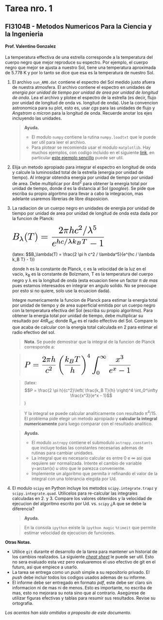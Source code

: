 # Tarea nro. 1
## FI3104B - Metodos Numericos Para la Ciencia y la Ingenieria
#### Prof. Valentino Gonzalez

La temperatura effectiva de una estrella corresponde a la temperatura del
cuerpo negro que mejor reproduce su espectro. Por ejemplo, el cuerpo negro que
mejor se ajusta a nuestro Sol, tiene una temperatura aproximada de 5.778 K y
por lo tanto se dice que esa es la temperatura de nuestro Sol.

1. El archivo `sun_AM0.dat` contiene el espectro del Sol medido justo afuera de
   nuestra atmosfera.  El archivo contiene el espectro en unidades de *energia
   por unidad de tiempo por unidad de area por unidad de longitud de onda*. Lea
   el archivo y plotee el espectro de la estrella (es decir, flujo por unidad
   de longitud de onda vs. longitud de onda). Use la convencion astronomica
   para su plot, esto es, usar *cgs* para las unidades de flujo y *Angstrom* o
   *micron* para la longitud de onda.  Recuerde anotar los ejes incluyendo las
   unidades.

    > __Ayuda.__
    >- El modulo `numpy` contiene la rutina `numpy.loadtxt` que le puede ser
    >  util para leer el archivo.
    >- Para plotear se recomienda usar el modulo `matplotlib`. Hay muchos
    >  ejemplos, con codigo incluido en el siguiente
    >  [link](http://matplotlib.org/gallery.html), en particular [este ejemplo
    >  sencillo](http://matplotlib.org/examples/pylab_examples/simple_plot.html)
    >  puede ser util.

2. Elija un metodo apropiado para integrar el espectro en longitud de onda y
   calcule la luminosidad total de la estrella (energia por unidad de tiempo).
   Al integrar obtendra energia por unidad de tiempo por unidad de area. Debe
   multiplicar por 4&pi;d<sup>2</sup> para obtener la energia total por unidad
   de tiempo, donde d es la distancia al Sol (_googlee_).  Se pide que escriba
   su propio algoritmo para llevar a cabo la integracion, mas adelante usaremos
   librerias de libre disposicion.

3. La radiacion de un cuerpo negro en unidades de energia por unidad de tiempo
   por unidad de area por unidad de longitud de onda esta dada por la funcion
   de Planck:

	<img src='eqs/planck.png' alt='Plank' height='70'>

	(latex: $$B_\lambda(T) = \frac{2 \pi h c^2 / \lambda^5}{e^{hc / \lambda k_B T} - 1})

    donde h es la constante de Planck, c es la velocidad de la luz en el vacio,
    k<sub>B</sub> es la constante de Bolzmann, T es la temperatura del cuerpo
    negro y &lambda; es la longitud de onda (esta ecuacion tiene un factor &pi;
    _de mas_ pues estamos interesados en integrar en angulo solido. No se
    preocupe por esto si no quiere, solo use la ecuacion dada).

    Integre numericamente la funcion de Planck para estimar la energia total
    por unidad de tiempo y de area superficial emitida por un cuerpo negro con
    la temperatura efectiva del Sol (escriba su propio algoritmo). Para obtener
    la energia total por unidad de tiempo, debe multiplicar su resultado por
    4&pi;R<sub>eff</sub>; donde R<sub>eff</sub> es el radio effectivo del Sol.
    Compare lo que acaba de calcular con la energia total calculada en 2 para
    estimar el radio efectivo del sol.

    >__Nota__. Se puede demostrar que la integral de la funcion de Planck
    >corresponde a:

    ><img src='eqs/planck_integrated.png' alt='Plank Integrated' height='70'>

	>(latex: $$P = \frac{2 \pi h}{c^2}\left( \frac{k_B T}{h} \right)^4 \int_0^\infty \frac{x^3}{e^x - 1}$$)

    >Y la integral se puede calcular analiticamente con resultado
    >&pi;<sup>4</sup>/15. El problema pide elegir un metodo apropiado y
    >__calcular la integral numericamente__ para luego comparar con el
    >resultado analitico.

    >__Ayuda.__
    >- El modulo `astropy` contiene el submodulo `astropy.constants` que
    >  incluye todas las constantes necesarias ademas de rutinas para cambiar
    >  unidades.
    >- La integral que es necesario calcular es entre 0 e &infin; asi que
    >  requiere ser normalizada. Intente el cambio de variable y=arctan(x) u
    >  otro que le parezca conveniente.
    >- Implemente un algoritmo que permita ir refinando el valor de la integral
    >  con una tolerancia elegida por Ud.

4. El modulo `scipy` en Python incluye los metodos `scipy.integrate.trapz` y
   `scipy.integrate.quad`. Utilicelos para re-calcular las integrales
   calculadas en 2. y 3. Compare los valores obtenidos y la velocidad de
   ejecucion del algoritmo escrito por Ud. vs. `scipy` ¿A que se debe la
   diferencia?

	>__Ayuda.__

    >En la consola `ipython` existe la `ipython magic` `%timeit` que permite
    >estimar velocidad de ejecucion de funciones.


__Otras Notas.__
- Utilice `git` durante el desarrollo de la tarea para mantener un historial de
  los cambios realizados. La siguiente [*cheat
  sheet*](https://education.github.com/git-cheat-sheet-education.pdf) le puede
  ser util. Esto no sera evaluado esta vez pero evaluaremos el uso efectivo de
  git en el futuro, asi que empiece a usarlo.
- La tarea se entrega como un *push* simple a su repositorio privado. El *push*
  debe incluir todos los codigos usados ademas de su informe.
- El informe debe ser entregado en formato *pdf*, este debe ser claro sin
  informacion ni de mas ni de menos. Esto es importante, no escriba de mas,
  esto no mejorara su nota sino que al contrario. Asegúrese de utilizar figuras
  efectivas y tablas para resumir sus resultados. Revise su ortografia.


_Los acentos han sido omitidos a proposito de este documento._
